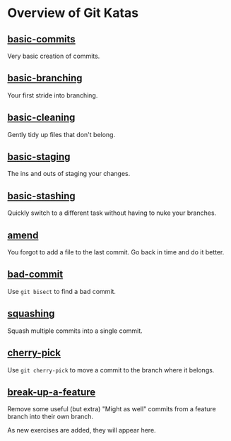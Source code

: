 # Overview of Git Katas

## [basic-commits](basic-commits/README.md)
Very basic creation of commits.

## [basic-branching](basic-branching/README.md)
Your first stride into branching.

## [basic-cleaning](basic-cleaning/README.md)
Gently tidy up files that don't belong.

## [basic-staging](basic-staging/README.md)
The ins and outs of staging your changes.

## [basic-stashing](basic-stashing/README.md)
Quickly switch to a different task without having to nuke your branches.

## [amend](amend/README.md)
You forgot to add a file to the last commit. Go back in time and do it better.

## [bad-commit](bad-commit/README.md)
Use `git bisect` to find a bad commit.

## [squashing](squashing/README.md)
Squash multiple commits into a single commit.

## [cherry-pick](cherry-pick/README.md)
Use `git cherry-pick` to move a commit to the branch where it belongs.

## [break-up-a-feature](break-up-a-feature/README.md)
Remove some useful (but extra) "Might as well" commits from a feature branch into their own branch.

As new exercises are added, they will appear here.